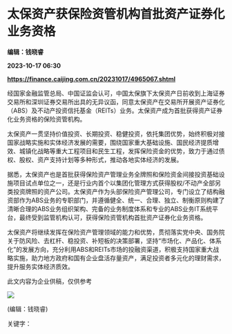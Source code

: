# 太保资产获保险资管机构首批资产证券化业务资格
**编辑：钱晓睿**

**2023-10-17 06:30**

**https://finance.caijing.com.cn/20231017/4965067.shtml**

经国家金融监管总局、中国证监会认可，中国太保旗下太保资产日前收到上海证券交易所和深圳证券交易所出具的无异议函，同意太保资产在交易所开展资产证券化（ABS）及不动产投资信托基金（REITs）业务。太保资产成为首批获得资产证券化业务资格的保险资管机构。

太保资产一贯坚持价值投资、长期投资、稳健投资，依托集团优势，始终积极对接国家战略实施和实体经济发展的需要，围绕国家重大基础设施、国民经济提质增效、城镇化战略等重大工程项目和民生工程，发挥保险资金的优势，致力于通过债权、股权、资产支持计划等多种形式，推动各地实体经济的发展。

据悉，太保资产也是首批获得保险资产管理业务全牌照和保险资金间接投资基础设施项目试点单位之一，还是行业内首个以集团化管理方式获得股权/不动产全部另类投资牌照的资产公司。太保资产作为头部保险资产管理公司，专门设立了结构融资部作为ABS业务的专职部门，并遵循健全、统一、合理、独立、制衡原则构建了清晰合理的ABS业务组织架构、完备的业务制度体系和专业的ABS业务IT系统平台，最终受到监管机构认可，获得保险资管机构首批资产证券化业务资格。

太保资产将继续发挥在保险资产管理领域的能力和优势，贯彻落实党中央、国务院关于防风险、去杠杆、稳投资、补短板的决策部署，坚持“市场化、产品化、体系化”的发展方向，充分利用ABS和REITs市场的投融资渠道，积极支持国家重大战略实施，助力地方政府和国有企业盘活存量资产，满足投资者多元化的理财需求，提升服务实体经济质效。

此文内容为企业供稿，仅供参考

![](https://tx1.cdn.caijing.com.cn/2014-03-27/114048455.jpg)

(编辑：钱晓睿)

关键字：